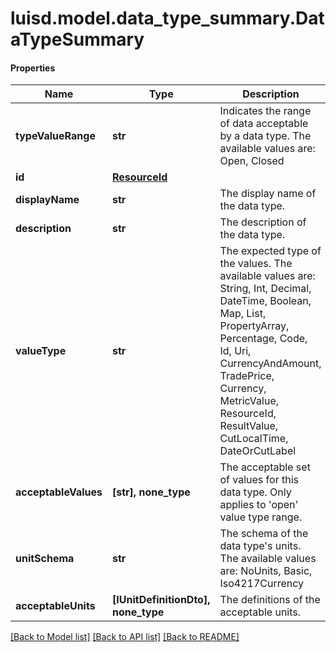 # luisd.model.data_type_summary.DataTypeSummary

#### Properties
Name | Type | Description | Notes
------------ | ------------- | ------------- | -------------
**typeValueRange** | **str** | Indicates the range of data acceptable by a data type. The available values are: Open, Closed | 
**id** | [**ResourceId**](ResourceId.md) |  | 
**displayName** | **str** | The display name of the data type. | 
**description** | **str** | The description of the data type. | 
**valueType** | **str** | The expected type of the values. The available values are: String, Int, Decimal, DateTime, Boolean, Map, List, PropertyArray, Percentage, Code, Id, Uri, CurrencyAndAmount, TradePrice, Currency, MetricValue, ResourceId, ResultValue, CutLocalTime, DateOrCutLabel | 
**acceptableValues** | **[str], none_type** | The acceptable set of values for this data type. Only applies to &#x27;open&#x27; value type range. | [optional] 
**unitSchema** | **str** | The schema of the data type&#x27;s units. The available values are: NoUnits, Basic, Iso4217Currency | [optional] 
**acceptableUnits** | **[IUnitDefinitionDto], none_type** | The definitions of the acceptable units. | [optional] 

[[Back to Model list]](../../README.md#documentation-for-models) [[Back to API list]](../../README.md#documentation-for-api-endpoints) [[Back to README]](../../README.md)

